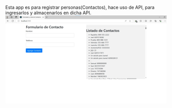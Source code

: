 Esta app es para registrar personas(Contactos), hace uso de API, para ingresarlos y almacenarlos en dicha API.
![Mi atura de pantalla](micaptura.jpg)
